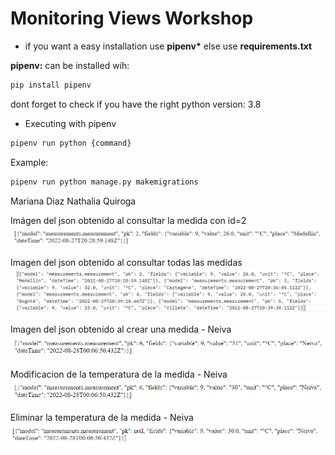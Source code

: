 # Monitoring Views Workshop

* if you want a easy installation use **pipenv\*** else use **requirements.txt**

**pipenv:** can be installed wih:

```bash
pip install pipenv
```

dont forget to check if you have the right python version: 3.8

* Executing with pipenv 
```bash
pipenv run python {command}
```
Example:
```bash
pipenv run python manage.py makemigrations 
```

Mariana Diaz
Nathalia Quiroga

Imágen  del json obtenido al consultar la medida con id=2
![alt text](https://github.com/marianadiaz179/TallerDjango-Vistas/blob/master/Imagenes_consultas/measurement%20id2.png)

Imagen del json obtenido al consultar todas las medidas
![alt text](https://github.com/marianadiaz179/TallerDjango-Vistas/blob/master/Imagenes_consultas/Measurements.png)

Imagen del json obtenido al crear una medida - Neiva
![alt text](https://github.com/marianadiaz179/TallerDjango-Vistas/blob/master/Imagenes_consultas/creacion_measurement.png)

Modificacion de la temperatura de la medida - Neiva
![alt text](https://github.com/marianadiaz179/TallerDjango-Vistas/blob/master/Imagenes_consultas/Actualizacion_measurement.png)

Eliminar la temperatura de la medida - Neiva
![alt text](https://github.com/marianadiaz179/TallerDjango-Vistas/blob/master/Imagenes_consultas/delete_measurement.png)